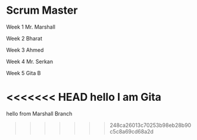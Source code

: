 
# Scrum Master	
Week 1	Mr. Marshall

Week 2	Bharat

Week 3	Ahmed

Week 4	Mr. Serkan

Week 5	Gita B

<<<<<<< HEAD
hello I am Gita
=======
hello from Marshall Branch
>>>>>>> 248ca26013c70253b98eb28b90c5c8a69cd68a2d
